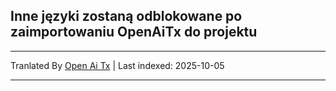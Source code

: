 ## Inne języki zostaną odblokowane po zaimportowaniu OpenAiTx do projektu

---

Tranlated By [Open Ai Tx](https://github.com/OpenAiTx/OpenAiTx) | Last indexed: 2025-10-05

---